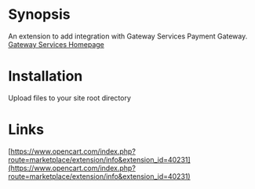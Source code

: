 ﻿# Synopsis
An extension to add integration with Gateway Services Payment Gateway.  
[Gateway Services Homepage](https://gateway-services.com)

# Installation
Upload files to your site root directory

# Links
[https://www.opencart.com/index.php?route=marketplace/extension/info&extension_id=40231](https://www.opencart.com/index.php?route=marketplace/extension/info&extension_id=40231)
